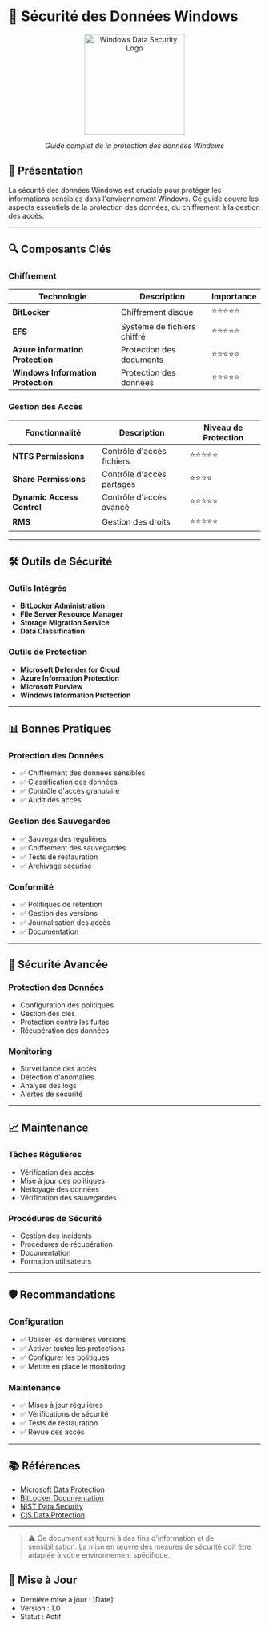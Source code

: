 # 🎯 Sécurité des Données Windows

<div align="center">
  <img src="../assets/logos/windows-data-security-logo.png" alt="Windows Data Security Logo" width="200"/>
  <br>
  <p><em>Guide complet de la protection des données Windows</em></p>
</div>

## 🧠 Présentation

La sécurité des données Windows est cruciale pour protéger les informations sensibles dans l'environnement Windows. Ce guide couvre les aspects essentiels de la protection des données, du chiffrement à la gestion des accès.

---

## 🔍 Composants Clés

### Chiffrement
| Technologie | Description | Importance |
|-------------|-------------|------------|
| **BitLocker** | Chiffrement disque | ⭐⭐⭐⭐⭐ |
| **EFS** | Système de fichiers chiffré | ⭐⭐⭐⭐⭐ |
| **Azure Information Protection** | Protection des documents | ⭐⭐⭐⭐⭐ |
| **Windows Information Protection** | Protection des données | ⭐⭐⭐⭐⭐ |

### Gestion des Accès
| Fonctionnalité | Description | Niveau de Protection |
|----------------|-------------|---------------------|
| **NTFS Permissions** | Contrôle d'accès fichiers | ⭐⭐⭐⭐⭐ |
| **Share Permissions** | Contrôle d'accès partages | ⭐⭐⭐⭐ |
| **Dynamic Access Control** | Contrôle d'accès avancé | ⭐⭐⭐⭐⭐ |
| **RMS** | Gestion des droits | ⭐⭐⭐⭐⭐ |

---

## 🛠️ Outils de Sécurité

### Outils Intégrés
- **BitLocker Administration**
- **File Server Resource Manager**
- **Storage Migration Service**
- **Data Classification**

### Outils de Protection
- **Microsoft Defender for Cloud**
- **Azure Information Protection**
- **Microsoft Purview**
- **Windows Information Protection**

---

## 📊 Bonnes Pratiques

### Protection des Données
- ✅ Chiffrement des données sensibles
- ✅ Classification des données
- ✅ Contrôle d'accès granulaire
- ✅ Audit des accès

### Gestion des Sauvegardes
- ✅ Sauvegardes régulières
- ✅ Chiffrement des sauvegardes
- ✅ Tests de restauration
- ✅ Archivage sécurisé

### Conformité
- ✅ Politiques de rétention
- ✅ Gestion des versions
- ✅ Journalisation des accès
- ✅ Documentation

---

## 🎯 Sécurité Avancée

### Protection des Données
- Configuration des politiques
- Gestion des clés
- Protection contre les fuites
- Récupération des données

### Monitoring
- Surveillance des accès
- Détection d'anomalies
- Analyse des logs
- Alertes de sécurité

---

## 📈 Maintenance

### Tâches Régulières
- Vérification des accès
- Mise à jour des politiques
- Nettoyage des données
- Vérification des sauvegardes

### Procédures de Sécurité
- Gestion des incidents
- Procédures de récupération
- Documentation
- Formation utilisateurs

---

## 🛡️ Recommandations

### Configuration
- ✅ Utiliser les dernières versions
- ✅ Activer toutes les protections
- ✅ Configurer les politiques
- ✅ Mettre en place le monitoring

### Maintenance
- ✅ Mises à jour régulières
- ✅ Vérifications de sécurité
- ✅ Tests de restauration
- ✅ Revue des accès

---

## 📚 Références

- [Microsoft Data Protection](https://docs.microsoft.com/windows/security/)
- [BitLocker Documentation](https://docs.microsoft.com/windows/security/information-protection/bitlocker/)
- [NIST Data Security](https://www.nist.gov/)
- [CIS Data Protection](https://www.cisecurity.org/)

---

> ⚠️ Ce document est fourni à des fins d'information et de sensibilisation. La mise en œuvre des mesures de sécurité doit être adaptée à votre environnement spécifique.

## 📅 Mise à Jour
- Dernière mise à jour : [Date]
- Version : 1.0
- Statut : Actif 